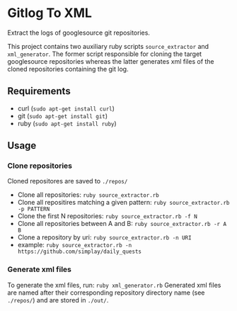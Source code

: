 # Gitlog To XML

Extract the logs of googlesource git repositories.

This project contains two auxiliary ruby scripts `source_extractor` and `xml_generator`.
The former script responsible for cloning the target googlesource repositories whereas the latter generates xml files of the cloned repositories containing the git log.

## Requirements

+ curl (`sudo apt-get install curl`)
+ git (`sudo apt-get install git`)
+ ruby (`sudo apt-get install ruby`)

## Usage

### Clone repositories

Cloned repositores are saved to `./repos/`

+ Clone all repositories: `ruby source_extractor.rb`
+ Clone all repositires matching a given pattern: `ruby source_extractor.rb -p PATTERN`
+ Clone the first N repositories: `ruby source_extractor.rb -f N`
+ Clone all repositories between A and B: `ruby source_extractor.rb -r A B`
+ Clone a repository by uri: `ruby source_extractor.rb -n URI`
 + example: `ruby source_extractor.rb -n https://github.com/simplay/daily_quests` 

### Generate xml files

To generate the xml files, run: `ruby xml_generator.rb`
Generated xml files are named after their corresponding repository directory name (see `./repos/`)
and are stored in `./out/`.




